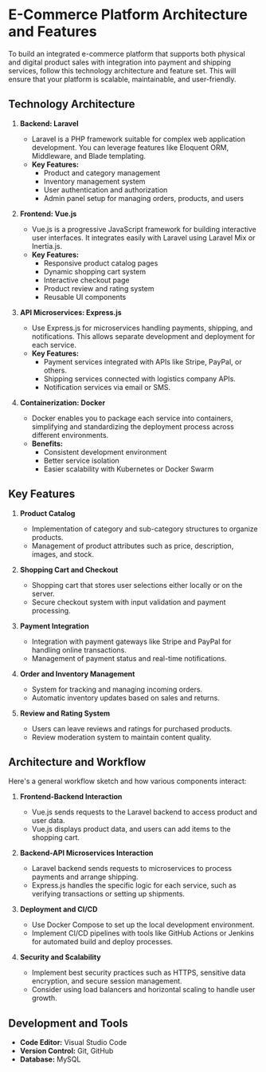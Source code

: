 # E-Commerce Platform Architecture and Features

To build an integrated e-commerce platform that supports both physical and digital product sales with integration into payment and shipping services, follow this technology architecture and feature set. This will ensure that your platform is scalable, maintainable, and user-friendly.

## Technology Architecture

1. **Backend: Laravel**
   - Laravel is a PHP framework suitable for complex web application development. You can leverage features like Eloquent ORM, Middleware, and Blade templating.
   - **Key Features:**
     - Product and category management
     - Inventory management system
     - User authentication and authorization
     - Admin panel setup for managing orders, products, and users

2. **Frontend: Vue.js**
   - Vue.js is a progressive JavaScript framework for building interactive user interfaces. It integrates easily with Laravel using Laravel Mix or Inertia.js.
   - **Key Features:**
     - Responsive product catalog pages
     - Dynamic shopping cart system
     - Interactive checkout page
     - Product review and rating system
     - Reusable UI components

3. **API Microservices: Express.js**
   - Use Express.js for microservices handling payments, shipping, and notifications. This allows separate development and deployment for each service.
   - **Key Features:**
     - Payment services integrated with APIs like Stripe, PayPal, or others.
     - Shipping services connected with logistics company APIs.
     - Notification services via email or SMS.

4. **Containerization: Docker**
   - Docker enables you to package each service into containers, simplifying and standardizing the deployment process across different environments.
   - **Benefits:**
     - Consistent development environment
     - Better service isolation
     - Easier scalability with Kubernetes or Docker Swarm

## Key Features

1. **Product Catalog**
   - Implementation of category and sub-category structures to organize products.
   - Management of product attributes such as price, description, images, and stock.

2. **Shopping Cart and Checkout**
   - Shopping cart that stores user selections either locally or on the server.
   - Secure checkout system with input validation and payment processing.

3. **Payment Integration**
   - Integration with payment gateways like Stripe and PayPal for handling online transactions.
   - Management of payment status and real-time notifications.

4. **Order and Inventory Management**
   - System for tracking and managing incoming orders.
   - Automatic inventory updates based on sales and returns.

5. **Review and Rating System**
   - Users can leave reviews and ratings for purchased products.
   - Review moderation system to maintain content quality.

## Architecture and Workflow

Here's a general workflow sketch and how various components interact:

1. **Frontend-Backend Interaction**
   - Vue.js sends requests to the Laravel backend to access product and user data.
   - Vue.js displays product data, and users can add items to the shopping cart.

2. **Backend-API Microservices Interaction**
   - Laravel backend sends requests to microservices to process payments and arrange shipping.
   - Express.js handles the specific logic for each service, such as verifying transactions or setting up shipments.

3. **Deployment and CI/CD**
   - Use Docker Compose to set up the local development environment.
   - Implement CI/CD pipelines with tools like GitHub Actions or Jenkins for automated build and deploy processes.

4. **Security and Scalability**
   - Implement best security practices such as HTTPS, sensitive data encryption, and secure session management.
   - Consider using load balancers and horizontal scaling to handle user growth.

## Development and Tools

- **Code Editor:** Visual Studio Code
- **Version Control:** Git, GitHub
- **Database:** MySQL